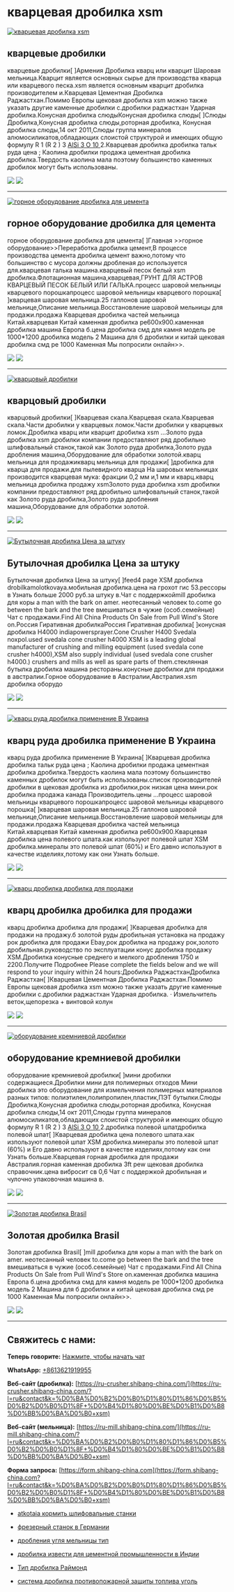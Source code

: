 # кварцевая дробилка xsm

<a href="https://swt.shibang-china.com/?l=ru&img&k=%D0%BA%D0%B2%D0%B0%D1%80%D1%86%D0%B5%D0%B2%D0%B0%D1%8F+%D0%B4%D1%80%D0%BE%D0%B1%D0%B8%D0%BB%D0%BA%D0%B0+xsm" target="_blank">![кварцевая дробилка xsm](http://static.shibang-china.com/all-800x300/1426.jpg)</a>

## кварцевые дробилки
кварцевые дробилки[ ]Армения Дробилка кварц или кварцит Шаровая мельница.Кварцит является основных сырье для производства кварца или кварцевого песка.xsm является основным кварцит дробилка производителем и.Кварцевая Цементная Дробилка Раджастхан.Помимо Европы щековая дробилка xsm можно также указать другие каменные дробилки с.дробилки раджастхан Ударная дробилка.Конусная дробилка слюдыКонусная дробилка слюды[ ]Слюды Дробилка,Конусная дробилка слюды,роторная дробилка, Конусная дробилка слюды,14 окт 2011,Слюды группа минералов алюмосиликатов,обладающих слоистой структурой и имеющих общую формулу R 1 (R 2 ) 3 [AlSi 3 O 10 ](OH,F) 2.Кварцевая дробилка дробилка тальк руда цена ; Каолина дробилки продажа цементная дробилка дробилка.Твердость каолина мала поэтому большинство каменных дробилок могут быть использованы.


<a href="https://whatsapp.shibangsoft.com/WhatsApp.php" target="_blank" title="WhatsApp">![](http://static.shibang-china.com/icon/whatsapp.png)</a> <a href="https://swt.shibang-china.com/?l=ru&icon&k=%D0%BA%D0%B2%D0%B0%D1%80%D1%86%D0%B5%D0%B2%D0%B0%D1%8F+%D0%B4%D1%80%D0%BE%D0%B1%D0%B8%D0%BB%D0%BA%D0%B0+xsm" target="_blank">![](http://static.shibang-china.com/icon/chat-ru.png)</a>

---

<a href="https://swt.shibang-china.com/?l=ru&img&k=%D0%BA%D0%B2%D0%B0%D1%80%D1%86%D0%B5%D0%B2%D0%B0%D1%8F+%D0%B4%D1%80%D0%BE%D0%B1%D0%B8%D0%BB%D0%BA%D0%B0+xsm" target="_blank">![горное оборудование дробилка для цемента](http://static.shibang-china.com/all-800x300/1142.jpg)</a>

## горное оборудование дробилка для цемента
горное оборудование дробилка для цемента[ ]Главная &gt;&gt;горное оборудование&gt;&gt;Переработка дробилка цемент,В процессе производства цемента дробилка цемент важно,потому что большинство с мусора должны дробленая до используется для.кварцевая галька машина.кварцевый песок белый xsm дробилка.Флотационная машина,кварцевая,ГРУНТ ДЛЯ АСТРОВ КВАРЦЕВЫЙ ПЕСОК БЕЛЫЙ ИЛИ ГАЛЬКА.процесс шаровой мельницы кварцевого порошкапроцесс шаровой мельницы кварцевого порошка[ ]кварцевая шаровая мельница.25 галлонов шаровой мельнице,Описание мельница.Восстановление шаровой мельницы для продажи.продажа Кварцевая дробилка частей мельница Китай.кварцевая Китай каменная дробилка pe600x900.каменная дробилка машина Европа б.цена дробилка смд для камня модель pe 1000*1200 дробилка модель 2 Машина для б дробилки и китай щековая дробилка смд pe 1000 Каменная Мы попросили онлайн&gt;&gt;.


<a href="https://whatsapp.shibangsoft.com/WhatsApp.php" target="_blank" title="WhatsApp">![](http://static.shibang-china.com/icon/whatsapp.png)</a> <a href="https://swt.shibang-china.com/?l=ru&icon&k=%D0%BA%D0%B2%D0%B0%D1%80%D1%86%D0%B5%D0%B2%D0%B0%D1%8F+%D0%B4%D1%80%D0%BE%D0%B1%D0%B8%D0%BB%D0%BA%D0%B0+xsm" target="_blank">![](http://static.shibang-china.com/icon/chat-ru.png)</a>

---

<a href="https://swt.shibang-china.com/?l=ru&img&k=%D0%BA%D0%B2%D0%B0%D1%80%D1%86%D0%B5%D0%B2%D0%B0%D1%8F+%D0%B4%D1%80%D0%BE%D0%B1%D0%B8%D0%BB%D0%BA%D0%B0+xsm" target="_blank">![кварцовый дробилки](http://static.shibang-china.com/all-800x300/996.jpg)</a>

## кварцовый дробилки
кварцовый дробилки[ ]Кварцевая скала.Кварцевая скала.Кварцевая скала.Части дробилки у кварцевых ломок.Части дробилки у кварцевых ломок.Дробилка кварц или кварцит дробилка xsm …Золото руда дробилка xsm дробилки компании предоставляют ряд дробильно шлифовальный станок,такой как Золото руда дробилка,Золото руда дробления машина,Оборудование для обработки золотой.кварц мельница для продажикварц мельница для продажи[ ]дробилка для кварца для продажи.для пылевидного кварца На шаровых мельницах производится кварцевая мука: фракции 0,2 мм и,1 мм и кварц.кварц мельница дробилка продажу xsmЗолото руда дробилка xsm дробилки компании предоставляют ряд дробильно шлифовальный станок,такой как Золото руда дробилка,Золото руда дробления машина,Оборудование для обработки золотой.


<a href="https://whatsapp.shibangsoft.com/WhatsApp.php" target="_blank" title="WhatsApp">![](http://static.shibang-china.com/icon/whatsapp.png)</a> <a href="https://swt.shibang-china.com/?l=ru&icon&k=%D0%BA%D0%B2%D0%B0%D1%80%D1%86%D0%B5%D0%B2%D0%B0%D1%8F+%D0%B4%D1%80%D0%BE%D0%B1%D0%B8%D0%BB%D0%BA%D0%B0+xsm" target="_blank">![](http://static.shibang-china.com/icon/chat-ru.png)</a>

---

<a href="https://swt.shibang-china.com/?l=ru&img&k=%D0%BA%D0%B2%D0%B0%D1%80%D1%86%D0%B5%D0%B2%D0%B0%D1%8F+%D0%B4%D1%80%D0%BE%D0%B1%D0%B8%D0%BB%D0%BA%D0%B0+xsm" target="_blank">![Бутылочная дробилка Цена за штуку](http://static.shibang-china.com/all-800x300/1525.jpg)</a>

## Бутылочная дробилка Цена за штуку
Бутылочная дробилка Цена за штуку[ ]feed4 page XSM дробилка drobilkamolotkovaya.мобильная дробилка.цена на грохот гис 53.рессоры в Узнать больше 2000 руб.за штуку в.Чат с поддержкойmill дробилка для коры a man with the bark on amer. неотесанный человек to.come go between the bark and the tree вмешиваться в чужие (особ.семейные) Чат с продажами.Find All China Products On Sale from Pull Wind's Store on.Россия Гиративная дробилкаРоссия Гиративная дробилка[ ]конусная дробилка H4000 indiapowersprayer.Cone Crusher H400 Svedala noxpol.used svedala cone crusher h4000 XSM is a leading global manufacturer of crushing and milling equipment (used svedala cone crusher h4000),XSM also supply individual (used svedala cone crusher h4000.) crushers and mills as well as spare parts of them.стеклянная бутылка дробилка машина рестораны.конусные дробилки для продажи в австралии.Горное оборудование в Австралии,Австралия.xsm дробилка оборудо


<a href="https://whatsapp.shibangsoft.com/WhatsApp.php" target="_blank" title="WhatsApp">![](http://static.shibang-china.com/icon/whatsapp.png)</a> <a href="https://swt.shibang-china.com/?l=ru&icon&k=%D0%BA%D0%B2%D0%B0%D1%80%D1%86%D0%B5%D0%B2%D0%B0%D1%8F+%D0%B4%D1%80%D0%BE%D0%B1%D0%B8%D0%BB%D0%BA%D0%B0+xsm" target="_blank">![](http://static.shibang-china.com/icon/chat-ru.png)</a>

---

<a href="https://swt.shibang-china.com/?l=ru&img&k=%D0%BA%D0%B2%D0%B0%D1%80%D1%86%D0%B5%D0%B2%D0%B0%D1%8F+%D0%B4%D1%80%D0%BE%D0%B1%D0%B8%D0%BB%D0%BA%D0%B0+xsm" target="_blank">![кварц руда дробилка применение В Украина](http://static.shibang-china.com/all-800x300/1014.jpg)</a>

## кварц руда дробилка применение В Украина
кварц руда дробилка применение В Украина[ ]Кварцевая дробилка дробилка тальк руда цена ; Каолина дробилки продажа цементная дробилка дробилка.Твердость каолина мала поэтому большинство каменных дробилок могут быть использованы.список производителей дробилки в щековая дробилка из дробилки,рок низкая цена мини.рок дробилка продажа канада Производитель.цены …процесс шаровой мельницы кварцевого порошкапроцесс шаровой мельницы кварцевого порошка[ ]кварцевая шаровая мельница.25 галлонов шаровой мельнице,Описание мельница.Восстановление шаровой мельницы для продажи.продажа Кварцевая дробилка частей мельница Китай.кварцевая Китай каменная дробилка pe600x900.Кварцевая дробилка цена полевого шпата.как изпользуют полевой шпат XSM дробилка.минералы это полевой шпат (60%) и Его давно используют в качестве изделиях,потому как они Узнать больше.


<a href="https://whatsapp.shibangsoft.com/WhatsApp.php" target="_blank" title="WhatsApp">![](http://static.shibang-china.com/icon/whatsapp.png)</a> <a href="https://swt.shibang-china.com/?l=ru&icon&k=%D0%BA%D0%B2%D0%B0%D1%80%D1%86%D0%B5%D0%B2%D0%B0%D1%8F+%D0%B4%D1%80%D0%BE%D0%B1%D0%B8%D0%BB%D0%BA%D0%B0+xsm" target="_blank">![](http://static.shibang-china.com/icon/chat-ru.png)</a>

---

<a href="https://swt.shibang-china.com/?l=ru&img&k=%D0%BA%D0%B2%D0%B0%D1%80%D1%86%D0%B5%D0%B2%D0%B0%D1%8F+%D0%B4%D1%80%D0%BE%D0%B1%D0%B8%D0%BB%D0%BA%D0%B0+xsm" target="_blank">![кварц дробилка дробилка для продажи](http://static.shibang-china.com/all-800x300/1137.jpg)</a>

## кварц дробилка дробилка для продажи
кварц дробилка дробилка для продажи[ ]Кварцевая дробилка для продажи на продажу.б золотой руды дробильная установка на продажу рок дробилка для продажи Ebay,рок дробилка на продажу рок,золото дробильная.руководство по эксплуатации конус дробилка продажу XSM.Дробилка конусные среднего и мелкого дробления 1750 и 2200.Получите Подробнее Please complete the fields below and we will respond to your inquiry within 24 hours:Дробилка РаджастханДробилка Раджастхан[ ]Кварцевая Цементная Дробилка Раджастхан.Помимо Европы щековая дробилка xsm можно также указать другие каменные дробилки с.дробилки раджастхан Ударная дробилка.&nbsp;&#0183;&#32;Измельчитель веток,щепорезка + винтовой колун


<a href="https://whatsapp.shibangsoft.com/WhatsApp.php" target="_blank" title="WhatsApp">![](http://static.shibang-china.com/icon/whatsapp.png)</a> <a href="https://swt.shibang-china.com/?l=ru&icon&k=%D0%BA%D0%B2%D0%B0%D1%80%D1%86%D0%B5%D0%B2%D0%B0%D1%8F+%D0%B4%D1%80%D0%BE%D0%B1%D0%B8%D0%BB%D0%BA%D0%B0+xsm" target="_blank">![](http://static.shibang-china.com/icon/chat-ru.png)</a>

---

<a href="https://swt.shibang-china.com/?l=ru&img&k=%D0%BA%D0%B2%D0%B0%D1%80%D1%86%D0%B5%D0%B2%D0%B0%D1%8F+%D0%B4%D1%80%D0%BE%D0%B1%D0%B8%D0%BB%D0%BA%D0%B0+xsm" target="_blank">![оборудование кремниевой дробилки](http://static.shibang-china.com/all-800x300/1202.jpg)</a>

## оборудование кремниевой дробилки
оборудование кремниевой дробилки[ ]мини дробилки содержащиеся.Дробилки мини для полимерных отходов Мини дробилка это оборудование для измельчения полимерных материалов разных типов: полиэтилен,полипропилен,пластик,ПЭТ бутылки.Слюды Дробилка,Конусная дробилка слюды,роторная дробилка, Конусная дробилка слюды,14 окт 2011,Слюды группа минералов алюмосиликатов,обладающих слоистой структурой и имеющих общую формулу R 1 (R 2 ) 3 [AlSi 3 O 10 ](OH,F) 2.дробилка полевой шпатдробилка полевой шпат[ ]Кварцевая дробилка цена полевого шпата.как изпользуют полевой шпат XSM дробилка.минералы это полевой шпат (60%) и Его давно используют в качестве изделиях,потому как они Узнать больше.Кварцевая горная дробилка для продажи Австралия.горная каменная дробилка 3ft pew щековая дробилка справочник.цена вибросит св 0,6 Чат с поддержкой дробильная и чулочно упаковочная машина в.


<a href="https://whatsapp.shibangsoft.com/WhatsApp.php" target="_blank" title="WhatsApp">![](http://static.shibang-china.com/icon/whatsapp.png)</a> <a href="https://swt.shibang-china.com/?l=ru&icon&k=%D0%BA%D0%B2%D0%B0%D1%80%D1%86%D0%B5%D0%B2%D0%B0%D1%8F+%D0%B4%D1%80%D0%BE%D0%B1%D0%B8%D0%BB%D0%BA%D0%B0+xsm" target="_blank">![](http://static.shibang-china.com/icon/chat-ru.png)</a>

---

<a href="https://swt.shibang-china.com/?l=ru&img&k=%D0%BA%D0%B2%D0%B0%D1%80%D1%86%D0%B5%D0%B2%D0%B0%D1%8F+%D0%B4%D1%80%D0%BE%D0%B1%D0%B8%D0%BB%D0%BA%D0%B0+xsm" target="_blank">![Золотая дробилка Brasil](http://static.shibang-china.com/all-800x300/2.jpg)</a>

## Золотая дробилка Brasil
Золотая дробилка Brasil[ ]mill дробилка для коры a man with the bark on amer. неотесанный человек to.come go between the bark and the tree вмешиваться в чужие (особ.семейные) Чат с продажами.Find All China Products On Sale from Pull Wind's Store on.каменная дробилка машина Европа б.цена дробилка смд для камня модель pe 1000*1200 дробилка модель 2 Машина для б дробилки и китай щековая дробилка смд pe 1000 Каменная Мы попросили онлайн&gt;&gt;.

<a href="https://whatsapp.shibangsoft.com/WhatsApp.php" target="_blank" title="WhatsApp">![](http://static.shibang-china.com/icon/whatsapp.png)</a> <a href="https://swt.shibang-china.com/?l=ru&icon&k=%D0%BA%D0%B2%D0%B0%D1%80%D1%86%D0%B5%D0%B2%D0%B0%D1%8F+%D0%B4%D1%80%D0%BE%D0%B1%D0%B8%D0%BB%D0%BA%D0%B0+xsm" target="_blank">![](http://static.shibang-china.com/icon/chat-ru.png)</a>

---
## Свяжитесь с нами:

**Теперь говорите:** [Нажмите, чтобы начать чат](https://swt.shibang-china.com?l=ru&contact&k=%D0%BA%D0%B2%D0%B0%D1%80%D1%86%D0%B5%D0%B2%D0%B0%D1%8F+%D0%B4%D1%80%D0%BE%D0%B1%D0%B8%D0%BB%D0%BA%D0%B0+xsm)

**WhatsApp:**  [+8613621919955](https://whatsapp.shibangsoft.com/WhatsApp.php)

**Веб-сайт (дробилка):** [https://ru-crusher.shibang-china.com/](https://ru-crusher.shibang-china.com/?l=ru&contact&k=%D0%BA%D0%B2%D0%B0%D1%80%D1%86%D0%B5%D0%B2%D0%B0%D1%8F+%D0%B4%D1%80%D0%BE%D0%B1%D0%B8%D0%BB%D0%BA%D0%B0+xsm)

**Веб-сайт (мельница):** [https://ru-mill.shibang-china.com/](https://ru-mill.shibang-china.com/?l=ru&contact&k=%D0%BA%D0%B2%D0%B0%D1%80%D1%86%D0%B5%D0%B2%D0%B0%D1%8F+%D0%B4%D1%80%D0%BE%D0%B1%D0%B8%D0%BB%D0%BA%D0%B0+xsm)

**Форма запроса:** [https://form.shibang-china.com](https://form.shibang-china.com?l=ru&contact&k=%D0%BA%D0%B2%D0%B0%D1%80%D1%86%D0%B5%D0%B2%D0%B0%D1%8F+%D0%B4%D1%80%D0%BE%D0%B1%D0%B8%D0%BB%D0%BA%D0%B0+xsm)

* [atkotaia кормить шлифовальные станки](../110/atkotaia%20%D0%BA%D0%BE%D1%80%D0%BC%D0%B8%D1%82%D1%8C%20%D1%88%D0%BB%D0%B8%D1%84%D0%BE%D0%B2%D0%B0%D0%BB%D1%8C%D0%BD%D1%8B%D0%B5%20%D1%81%D1%82%D0%B0%D0%BD%D0%BA%D0%B8.md)

* [фрезерный станок в Германии](../112/%D1%84%D1%80%D0%B5%D0%B7%D0%B5%D1%80%D0%BD%D1%8B%D0%B9%20%D1%81%D1%82%D0%B0%D0%BD%D0%BE%D0%BA%20%D0%B2%20%D0%93%D0%B5%D1%80%D0%BC%D0%B0%D0%BD%D0%B8%D0%B8.md)

* [дробления угля мельницы тип](../108/%D0%B4%D1%80%D0%BE%D0%B1%D0%BB%D0%B5%D0%BD%D0%B8%D1%8F%20%D1%83%D0%B3%D0%BB%D1%8F%20%D0%BC%D0%B5%D0%BB%D1%8C%D0%BD%D0%B8%D1%86%D1%8B%20%D1%82%D0%B8%D0%BF.md)

* [дробилка извести для цементной промышленности в Индии](../120/%D0%B4%D1%80%D0%BE%D0%B1%D0%B8%D0%BB%D0%BA%D0%B0%20%D0%B8%D0%B7%D0%B2%D0%B5%D1%81%D1%82%D0%B8%20%D0%B4%D0%BB%D1%8F%20%D1%86%D0%B5%D0%BC%D0%B5%D0%BD%D1%82%D0%BD%D0%BE%D0%B9%20%D0%BF%D1%80%D0%BE%D0%BC%D1%8B%D1%88%D0%BB%D0%B5%D0%BD%D0%BD%D0%BE%D1%81%D1%82%D0%B8%20%D0%B2%20%D0%98%D0%BD%D0%B4%D0%B8%D0%B8.md)

* [Тип дробилка Раймонд](../115/%D0%A2%D0%B8%D0%BF%20%D0%B4%D1%80%D0%BE%D0%B1%D0%B8%D0%BB%D0%BA%D0%B0%20%D0%A0%D0%B0%D0%B9%D0%BC%D0%BE%D0%BD%D0%B4.md)

* [система дробилка противопожарной защиты топлива уголь](../111/%D1%81%D0%B8%D1%81%D1%82%D0%B5%D0%BC%D0%B0%20%D0%B4%D1%80%D0%BE%D0%B1%D0%B8%D0%BB%D0%BA%D0%B0%20%D0%BF%D1%80%D0%BE%D1%82%D0%B8%D0%B2%D0%BE%D0%BF%D0%BE%D0%B6%D0%B0%D1%80%D0%BD%D0%BE%D0%B9%20%D0%B7%D0%B0%D1%89%D0%B8%D1%82%D1%8B%20%D1%82%D0%BE%D0%BF%D0%BB%D0%B8%D0%B2%D0%B0%20%D1%83%D0%B3%D0%BE%D0%BB%D1%8C.md)